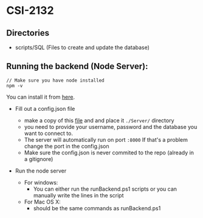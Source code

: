 # CSI-2132

## Directories
- scripts/SQL (Files to create and update the database)

## Running the backend (Node Server):

```
// Make sure you have node installed
npm -v 
```

You can install it from [here](https://nodejs.org/en/download/).

- Fill out a config.json file 
    - make a copy of this [file]() and and place it `./Server/` directory
    - you need to provide your username, password and the database you want to connect to.
    - The server will automatically run on port `:8000` If that's a problem change the port in the config.json
    - Make sure the config.json is never commited to the repo (already in a gitignore)
    
-   Run the node server 
    - For windows:
        - You can either run the runBackend.ps1 scripts or you can manually write the lines in the script
    - For Mac OS X:
        - should be the same commands as runBackend.ps1
